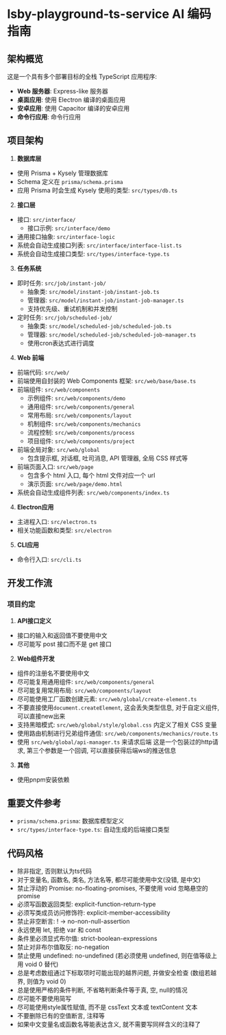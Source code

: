 # lsby-playground-ts-service AI 编码指南

## 架构概览

这是一个具有多个部署目标的全栈 TypeScript 应用程序:

- **Web 服务器**: Express-like 服务器
- **桌面应用**: 使用 Electron 编译的桌面应用
- **安卓应用**: 使用 Capacitor 编译的安卓应用
- **命令行应用**: 命令行应用

## 项目架构

1. **数据库层**

- 使用 Prisma + Kysely 管理数据库
- Schema 定义在 `prisma/schema.prisma`
- 应用 Prisma 时会生成 Kysely 使用的类型: `src/types/db.ts`

2. **接口层**

- 接口: `src/interface/`
  - 接口示例: `src/interface/demo`
- 通用接口抽象: `src/interface-logic`
- 系统会自动生成接口列表: `src/interface/interface-list.ts`
- 系统会自动生成接口类型: `src/types/interface-type.ts`

3. **任务系统**

- 即时任务: `src/job/instant-job/`
  - 抽象类: `src/model/instant-job/instant-job.ts`
  - 管理器: `src/model/instant-job/instant-job-manager.ts`
  - 支持优先级、重试机制和并发控制
- 定时任务: `src/job/scheduled-job/`
  - 抽象类: `src/model/scheduled-job/scheduled-job.ts`
  - 管理器: `src/model/scheduled-job/scheduled-job-manager.ts`
  - 使用cron表达式进行调度

4. **Web 前端**

- 前端代码: `src/web/`
- 前端使用自封装的 Web Components 框架: `src/web/base/base.ts`
- 前端组件: `src/web/components`
  - 示例组件: `src/web/components/demo`
  - 通用组件: `src/web/components/general`
  - 常用布局: `src/web/components/layout`
  - 机制组件: `src/web/components/mechanics`
  - 流程控制: `src/web/components/process`
  - 项目组件: `src/web/components/project`
- 前端全局对象: `src/web/global`
  - 包含提示框, 对话框, 吐司消息, API 管理器, 全局 CSS 样式等
- 前端页面入口: `src/web/page`
  - 包含多个 html 入口, 每个 html 文件对应一个 url
  - 演示页面: `src/web/page/demo.html`
- 系统会自动生成组件列表: `src/web/components/index.ts`

4. **Electron应用**

- 主进程入口: `src/electron.ts`
- 相关功能函数和类型: `src/electron`

5. **CLI应用**

- 命令行入口: `src/cli.ts`

## 开发工作流

### 项目约定

1. **API接口定义**

- 接口的输入和返回值不要使用中文
- 尽可能写 post 接口而不是 get 接口

2. **Web组件开发**

- 组件的注册名不要使用中文
- 尽可能复用通用组件: `src/web/components/general`
- 尽可能复用常用布局: `src/web/components/layout`
- 尽可能使用工厂函数创建元素: `src/web/global/create-element.ts`
- 不要直接使用`document.createElement`, 这会丢失类型信息, 对于自定义组件, 可以直接new出来
- 支持黑暗模式: `src/web/global/style/global.css` 内定义了相关 CSS 变量
- 使用路由机制进行兄弟组件通信: `src/web/components/mechanics/route.ts`
- 使用 `src/web/global/api-manager.ts` 来请求后端
  这是一个包装过的http请求, 第三个参数是一个回调, 可以直接获得后端ws的推送信息

3. **其他**

- 使用pnpm安装依赖

## 重要文件参考

- `prisma/schema.prisma`: 数据库模型定义
- `src/types/interface-type.ts`: 自动生成的后端接口类型

## 代码风格

- 除非指定, 否则默认为ts代码
- 对于变量名, 函数名, 类名, 方法名等, 都尽可能使用中文(没错, 是中文)
- 禁止浮动的 Promise: no-floating-promises, 不要使用 void 忽略悬空的 promise
- 必须写函数返回类型: explicit-function-return-type
- 必须写类成员访问修饰符: explicit-member-accessibility
- 禁止非空断言: ! → no-non-null-assertion
- 永远使用 let, 拒绝 var 和 const
- 条件里必须显式布尔值: strict-boolean-expressions
- 禁止对非布尔值取反: no-negation
- 禁止使用 undefined: no-undefined (若必须使用 undefined, 则在值等级上用 void 0 替代)
- 总是考虑数组通过下标取项时可能出现的越界问题, 并做安全检查 (数组若越界, 则值为 void 0)
- 总是使用严格的条件判断, 不省略判断条件等于真, 空, null的情况
- 尽可能不要使用简写
- 尽可能使用style属性赋值, 而不是 cssText 文本或 textContent 文本
- 不要删除已有的空值断言, 注释等
- 如果中文变量名或函数名等能表达含义, 就不需要写同样含义的注释了
